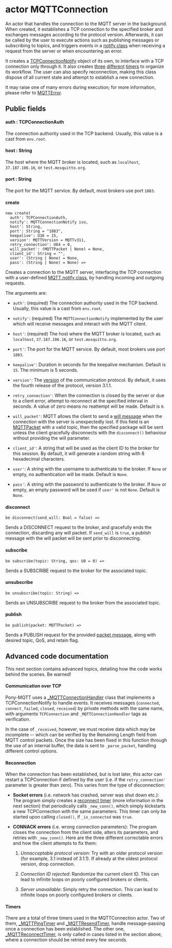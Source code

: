 # actor MQTTConnection

An actor that handles the connection to the MQTT server in the background.
When created, it establishes a TCP connection to the specified broker and
exchanges messages according to the protocol version. Afterwards, it can be
called by the user to execute actions such as publishing messages or
subscribing to topics, and triggers events in a
[notify class](//classes/interface-mqttconnectionnotify.md)
when receiving a request from the server or when encountering an error.

It creates a [TCPConnectionNotify](//classes/class-mqttconnectionhandler.md)
object of its own, to interface with a TCP connection only through it. It also
creates
[three](//classes/class-mqttpingtimer.md)
[different](//classes/class-mqttresendtimer.md)
[timers](/classes/class-mqttreconnecttimer.md) to organize its workflow. The
user can also specify reconnection, making this class dispose of all current
state and attempt to establish a new connection.

It may raise one of many errors during execution; for more information,
please refer to
[MQTTError](//classes/type-mqtterror.md).

## Public fields

#### auth : TCPConnectionAuth

The connection authority used in the TCP backend. Usually, this value is a
cast from `env.root`.

#### host : String

The host where the MQTT broker is located, such as `localhost`,
`37.187.106.16`, or `test.mosquitto.org`.

#### port : String

The port for the MQTT service. By default, most brokers use port `1883`.

#### create

```pony
new create(
  auth': TCPConnectionAuth,
  notify': MQTTConnectionNotify iso,
  host': String,
  port': String = "1883",
  keepalive': U16 = 15,
  version': MQTTVersion = MQTTv311,
  retry_connection': U64 = 0,
  will_packet': (MQTTPacket | None) = None,
  client_id': String = "",
  user': (String | None) = None,
  pass': (String | None) = None) =>
```

Creates a connection to the MQTT server, interfacing the TCP connection with a
user-defined
[MQTT notify class](//classes/interface-mqttconnectionnotify.md),
by handling incoming and outgoing requests.

The arguments are:

* `auth'`: \(required\) The connection authority used in the TCP backend.
Usually, this value is a cast from `env.root`.

* `notify'`: \(required\) The `MQTTConnectionNotify` implemented by the user
which will receive messages and interact with the MQTT client.

* `host'`: \(required\) The host where the MQTT broker is located, such as
`localhost`, `37.187.106.16`, or `test.mosquitto.org`.

* `port'`: The port for the MQTT service. By default, most brokers use
port `1883`.

* `keepalive'`: Duration in seconds for the keepalive mechanism.
Default is `15`. The minimum is 5 seconds.

* `version'`: The [version](//classes/type-mqttversion.md) of the communication
protocol. By default, it uses the fourth release of the protocol, version 3.1.1.

* `retry_connection'`: When the connection is closed by the server or due to a
client error, attempt to reconnect at the specified interval in seconds.
A value of zero means no reattempt will be made. Default is `0`.

* `will_packet'`: MQTT allows the client to send a
[will message](http://docs.oasis-open.org/mqtt/mqtt/v3.1.1/os/mqtt-v3.1.1-os.html#_Will_Flag)
when the connection with the server is unexpectedly lost. If this field is an
[MQTTPacket](//classes/class-mqttpacket.md)
with a valid topic, then the specified package will be sent unless the
client gracefully disconnects with the `disconnect()` behaviour without
providing the will parameter.

* `client_id'`: A string that will be used as the client ID to the broker
for this session. By default, it will generate a random string with
8 hexadecimal characters.

* `user'`: A string with the username to authenticate to the broker.
If `None` or empty, no authentication will be made. Default is `None`.

* `pass'`: A string with the password to authenticate to the broker.
If `None` or empty, an empty password will be used if `user'` is not `None`.
Default is `None`.

#### disconnect

```pony
be disconnect(send_will: Bool = false) =>
```

Sends a DISCONNECT request to the broker, and gracefully ends the connection,
discarding any will packet. If `send_will` is `true`, a publish message with
the will packet will be sent prior to disconnecting.

#### subscribe

```pony
be subscribe(topic: String, qos: U8 = 0) =>
```

Sends a SUBSCRIBE request to the broker for the associated topic.

#### unsubscribe

```pony
be unsubscribe(topic: String) =>
```

Sends an UNSUBSCRIBE request to the broker from the associated topic.

#### publish

```pony
be publish(packet: MQTTPacket) =>
```

Sends a PUBLISH request for the provided
[packet message](//classes/class-mqttpacket.md),
along with desired topic, QoS, and retain flag.

## Advanced code documentation

This next section contains advanced topics, detailing how the code works
behind the scenes. Be warned!

#### Communication over TCP

Pony-MQTT uses a
[\_MQTTConnectionHandler](//classes/class-mqttconnectionhandler.md)
class that implements a TCPConnectionNotify to handle events. It receives
messages \(`connected`, `connect_failed`, `closed`, `received`\) by private
methods with the same name, with arguments `TCPConnection` and
`_MQTTConnectionHandler` tags as verification.

In the case of `_received`, however, we must receive data which may be
incomplete -- which can be verified by the Remaining Length field from MQTT
control packets. Once the size has been fixed in this function through the use
of an internal buffer, the data is sent to `_parse_packet`, handling different
control options.

#### Reconnection

When the connection has been established, but is lost later, this actor can
restart a TCPConnection if defined by the user \(i.e. if the
`retry_connection'` parameter is greater than zero\). This varies from the
type of disconnection:

* **Socket errors** \(i.e. network has crashed, server was shut down etc.\):
The program simply creates a
[reconnect timer](/classes/class-mqttreconnecttimer.md)
\(more information in the next section\) that periodically calls `_new_conn()`,
which simply kickstarts a new TCPConnection with the same parameters.
This timer can only be started upon calling `closed()`, if `_is_connected`
was `true`.

* **CONNACK errors** \(i.e. wrong connection parameters\): The program closes
the connection from the client side, alters its parameters, and retries with
`_new_conn()`. Here are the three different correctable errors and how the
client attempts to fix them:

  1. _Unnacceptable protocol version_: Try with an older protocol version
  \(for example, 3.1 instead of 3.1.1\). If already at the oldest protocol
  version, drop connection.

  2. _Connection ID rejected_: Randomize the current client ID. This can lead
  to infinite loops on poorly configured brokers or clients.

  3. _Server unavailable_: Simply retry the connection. This can lead to
  infinite loops on poorly configured brokers or clients.

#### Timers

There are a total of three timers used in the MQTTConnection actor. Two of them,
[\_MQTTPingTimer](//classes/class-mqttpingtimer.md)
and
[\_MQTTResendTimer](//classes/class-mqttresendtimer.md),
handle message-passing once a connection has been established. The other one,
[\_MQTTReconnectTimer](/classes/class-mqttreconnecttimer.md),
is only called in cases listed in the section above, where a connection
should be retried every few seconds.
